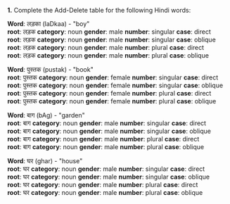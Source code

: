 **1.** Complete the Add-Delete table for the following Hindi words:

**Word**: लड़का (laDkaa) - "boy"<br/>
**root**: लड़क 	**category**: noun 	**gender**: male 	**number**: singular 	**case**: direct<br/>
**root**: लड़क 	**category**: noun 	**gender**: male 	**number**: singular 	**case**: oblique<br/>
**root**: लड़क 	**category**: noun 	**gender**: male 	**number**: plural 	**case**: direct<br/>
**root**: लड़क 	**category**: noun 	**gender**: male 	**number**: plural 	**case**: oblique

**Word**: पुस्तक (pustak) - "book"<br/>
**root**: पुस्तक 	**category**: noun 	**gender**: female 	**number**: singular 	**case**: direct<br/>
**root**: पुस्तक 	**category**: noun 	**gender**: female 	**number**: singular 	**case**: oblique<br/>
**root**: पुस्तक 	**category**: noun 	**gender**: female 	**number**: plural 	**case**: direct<br/>
**root**: पुस्तक 	**category**: noun 	**gender**: female 	**number**: plural 	**case**: oblique

**Word**: बाग (bAg) - "garden"<br/>
**root**: बाग 	**category**: noun 	**gender**: male 	**number**: singular 	**case**: direct<br/>
**root**: बाग 	**category**: noun 	**gender**: male 	**number**: singular 	**case**: oblique<br/>
**root**: बाग 	**category**: noun 	**gender**: male 	**number**: plural 	**case**: direct<br/>
**root**: बाग 	**category**: noun 	**gender**: male 	**number**: plural 	**case**: oblique

**Word**: घर (ghar) - "house"<br/>
**root**: घर 	**category**: noun 	**gender**: male 	**number**: singular 	**case**: direct<br/>
**root**: घर 	**category**: noun 	**gender**: male 	**number**: singular 	**case**: oblique<br/>
**root**: घर 	**category**: noun 	**gender**: male 	**number**: plural 	**case**: direct<br/>
**root**: घर 	**category**: noun 	**gender**: male 	**number**: plural 	**case**: oblique

